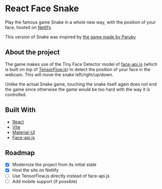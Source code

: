 # React Face Snake
Play the famous game Snake in a whole new way, with the position of your face, hosted on [Netlify](https://www.netlify.com/).

This version of Snake was inspired by [the game made by Paruby](https://github.com/paruby/snake-face)

## About the project
The game makes use of the Tiny Face Detector model of [face-api.js](https://github.com/justadudewhohacks/face-api.js) (which is built on top of [TensorFlow.js](https://github.com/tensorflow/tfjs)) to detect the position of your face in the webcam. This will move the snake left/right/up/down.

Unlike the actual Snake game, touching the snake itself again does not end the game since otherwise the game would be too hard with the way it is controlled.

## Built With
- [React](https://react.dev/)
- [Vite](https://vitejs.dev/)
- [Material-UI](https://mui.com/)
- [Face-api.js](https://github.com/justadudewhohacks/face-api.js)

## Roadmap
- [x] Modernize the project from its initial state
- [x] Host the site on Netlify
- [ ] Use TensorFlow.js directly instead of face-api.js
- [ ] Add mobile support (if possible)
